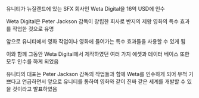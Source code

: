 
유니티가 뉴질랜드에 있는 SFX 회사인 Weta Digital을 16억 USD에 인수

Weta Digital은 Peter Jackson 감독이 창립한 회사로 반지의 제왕 영화의 특수 효과를 작업한 것으로 유명

앞으로 유니티에서 영화 작업이나 영화에 들어가는 특수 효과들을 사용할 수 있게 됨

이와 함께 그동안 Weta Digital에서 제작하였던 여러 가지 에셋과 데이터 베이스 또한 모두 인수를 하게 되었음

 

유니티의 대표는 Peter Jackson 감독의 작업들과 함께 Weta를 인수하게 되어 무척 기쁘다고 언급하면서 앞으로 유니티를 통하여 영화와 같이 진짜 같은 세계를 개발할 수 있을 것이라고 발표하였음
